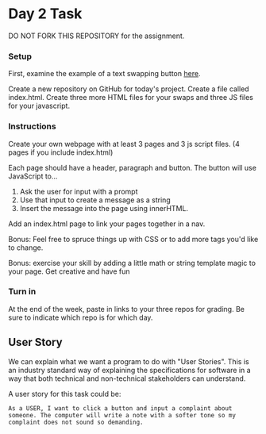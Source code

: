 # Day 2 Task

DO NOT FORK THIS REPOSITORY for the assignment.

### Setup

First, examine the example of a text swapping button [here](https://rmccrear.github.io/week-5-day-2-demo-js-may-2024/).

Create a new repository on GitHub for today's project. Create a file called index.html. Create three more HTML files for your swaps and three JS files for your javascript.

### Instructions

Create your own webpage with at least 3 pages and 3 js script files. (4 pages if you include index.html)

Each page should have a header, paragraph and button. The button will use JavaScript to...

1. Ask the user for input with a prompt
2. Use that input to create a message as a string
3. Insert the message into the page using innerHTML.

Add an index.html page to link your pages together in a nav. 

Bonus: Feel free to spruce things up with CSS or to add more tags you'd like to change.

Bonus: exercise your skill by adding a little math or string template magic to your page. Get creative and have fun


### Turn in

At the end of the week, paste in links to your three repos for grading. Be sure to indicate which repo is for which day.

## User Story

We can explain what we want a program to do with "User Stories". This is an industry standard way of explaining the specifications for software in a way that both technical and non-technical stakeholders can understand.

A user story for this task could be:

    As a USER, I want to click a button and input a complaint about someone. The computer will write a note with a softer tone so my complaint does not sound so demanding.

